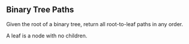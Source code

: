 ## Binary Tree Paths

Given the root of a binary tree, return all root-to-leaf paths in any order.

A leaf is a node with no children.
